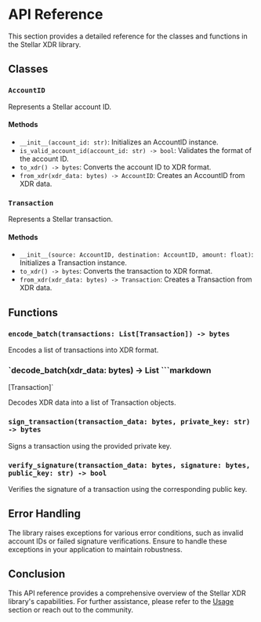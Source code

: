 # API Reference

This section provides a detailed reference for the classes and functions in the Stellar XDR library.

## Classes

### `AccountID`

Represents a Stellar account ID.

#### Methods

- `__init__(account_id: str)`: Initializes an AccountID instance.
- `is_valid_account_id(account_id: str) -> bool`: Validates the format of the account ID.
- `to_xdr() -> bytes`: Converts the account ID to XDR format.
- `from_xdr(xdr_data: bytes) -> AccountID`: Creates an AccountID from XDR data.

### `Transaction`

Represents a Stellar transaction.

#### Methods

- `__init__(source: AccountID, destination: AccountID, amount: float)`: Initializes a Transaction instance.
- `to_xdr() -> bytes`: Converts the transaction to XDR format.
- `from_xdr(xdr_data: bytes) -> Transaction`: Creates a Transaction from XDR data.

## Functions

### `encode_batch(transactions: List[Transaction]) -> bytes`

Encodes a list of transactions into XDR format.

### `decode_batch(xdr_data: bytes) -> List ```markdown
[Transaction]`

Decodes XDR data into a list of Transaction objects.

### `sign_transaction(transaction_data: bytes, private_key: str) -> bytes`

Signs a transaction using the provided private key.

### `verify_signature(transaction_data: bytes, signature: bytes, public_key: str) -> bool`

Verifies the signature of a transaction using the corresponding public key.

## Error Handling

The library raises exceptions for various error conditions, such as invalid account IDs or failed signature verifications. Ensure to handle these exceptions in your application to maintain robustness.

## Conclusion

This API reference provides a comprehensive overview of the Stellar XDR library's capabilities. For further assistance, please refer to the [Usage](usage.md) section or reach out to the community.
